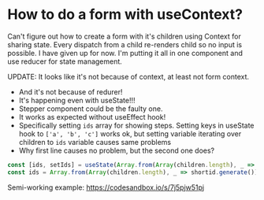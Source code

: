 # How to do a form with useContext?

Can't figure out how to create a form with it's children using Context for sharing state. Every dispatch from a child re-renders child so no input is possible. I have given up for now. I'm putting it all in one component and use reducer for state management.

UPDATE: It looks like it's not because of context, at least not form context.

- And it's not because of redurer!
- It's happening even with useState!!!
- Stepper component could be the faulty one.
- It works as expected without useEffect hook!
- Specifically setting `ids` array for showing steps. Setting keys in useState hook to `['a', 'b', 'c']` works ok, but setting variable iterating over children to `ids` variable causes same problems
- Why first line causes no problem, but the second one does?

```js
const [ids, setIds] = useState(Array.from(Array(children.length), _ => shortid.generate()))
const ids = Array.from(Array(children.length), _ => shortid.generate())
```

Semi-working example: https://codesandbox.io/s/7j5pjw51pj

